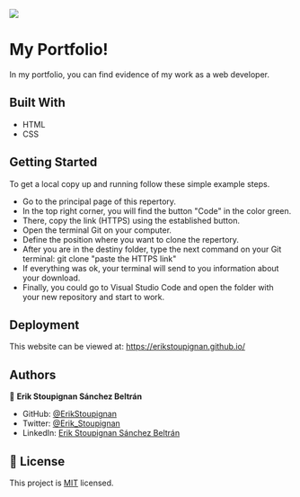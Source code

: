 ![](https://img.shields.io/badge/Microverse-blueviolet)

# My Portfolio!

 In my portfolio, you can find evidence of my work as a web developer.


## Built With

- HTML
- CSS


## Getting Started
To get a local copy up and running follow these simple example steps.

- Go to the principal page of this repertory.
- In the top right corner, you will find the button "Code" in the color green.
- There, copy the link (HTTPS) using the established button.
- Open the terminal Git on your computer.
- Define the position where you want to clone the repertory.
- After you are in the destiny folder, type the next command on your Git terminal: git clone  "paste the HTTPS link"
- If everything was ok, your terminal will send to you information about your download. 
- Finally, you could go to Visual Studio Code and open the folder with your new repository and start to work.

## Deployment
This website can be viewed at: https://erikstoupignan.github.io/


## Authors

👤 **Erik Stoupignan Sánchez Beltrán**

- GitHub: [@ErikStoupignan](https://github.com/ErikStoupignan)
- Twitter: [@Erik_Stoupignan](https://twitter.com/Erik_Stoupignan)
- LinkedIn: [Erik Stoupignan Sánchez Beltrán](https://www.linkedin.com/in/erik-stoupignan-s%C3%A1nchez-beltr%C3%A1n-393180238/)



## 📝 License

This project is [MIT](./MIT.md) licensed.
